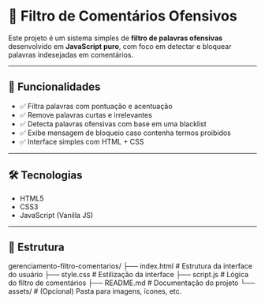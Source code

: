 # 🧹 Filtro de Comentários Ofensivos

Este projeto é um sistema simples de **filtro de palavras ofensivas** desenvolvido em **JavaScript puro**, com foco em detectar e bloquear palavras indesejadas em comentários.

---

## 🚀 Funcionalidades

- ✅ Filtra palavras com pontuação e acentuação
- ✅ Remove palavras curtas e irrelevantes
- ✅ Detecta palavras ofensivas com base em uma blacklist
- ✅ Exibe mensagem de bloqueio caso contenha termos proibidos
- ✅ Interface simples com HTML + CSS

---

## 🛠️ Tecnologias

- HTML5
- CSS3
- JavaScript (Vanilla JS)

---

## 📁 Estrutura

gerenciamento-filtro-comentarios/
├── index.html              # Estrutura da interface do usuário
├── style.css               # Estilização da interface
├── script.js               # Lógica do filtro de comentários
├── README.md               # Documentação do projeto
└── assets/                 # (Opcional) Pasta para imagens, ícones, etc.


